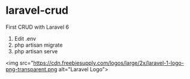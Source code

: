 # laravel-crud
First CRUD with Laravel 6

1. Edit .env
2. php artisan migrate
3. php artisan serve

<img src="https://cdn.freebiesupply.com/logos/large/2x/laravel-1-logo-png-transparent.png alt="Laravel Logo">
